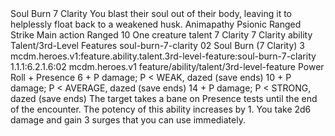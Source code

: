 <ability>
  <name>Soul Burn</name>
  <cost>7 Clarity</cost>
  <flavor>You blast their soul out of their body, leaving it to helplessly float back to a weakened husk.</flavor>
  <keywords>
    <keyword>Animapathy</keyword>
    <keyword>Psionic</keyword>
    <keyword>Ranged</keyword>
    <keyword>Strike</keyword>
  </keywords>
  <type>Main action</type>
  <distance>Ranged 10</distance>
  <target>One creature</target>
  <metadata>
    <class>talent</class>
    <cost>7 Clarity</cost>
    <cost_amount>7</cost_amount>
    <cost_resource>Clarity</cost_resource>
    <feature_type>ability</feature_type>
    <file_dpath>Talent/3rd-Level Features</file_dpath>
    <item_id>soul-burn-7-clarity</item_id>
    <item_index>02</item_index>
    <item_name>Soul Burn (7 Clarity)</item_name>
    <level>3</level>
    <scc>mcdm.heroes.v1:feature.ability.talent.3rd-level-feature:soul-burn-7-clarity</scc>
    <scdc>1.1.1:6.2.1.6:02</scdc>
    <source>mcdm.heroes.v1</source>
    <type>feature/ability/talent/3rd-level-feature</type>
  </metadata>
  <effects>
    <effect type="roll">
      <roll>Power Roll + Presence</roll>
      <t1>6 + P damage; P &lt; WEAK, dazed (save ends)</t1>
      <t2>10 + P damage; P &lt; AVERAGE, dazed (save ends)</t2>
      <t3>14 + P damage; P &lt; STRONG, dazed (save ends)</t3>
    </effect>
    <effect type="mundane">The target takes a bane on Presence tests until the end of the encounter.</effect>
    <effect type="mundane" name="Strained">The potency of this ability increases by 1. You take 2d6 damage and gain 3 surges that you can use immediately.</effect>
  </effects>
</ability>

